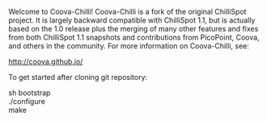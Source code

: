 
Welcome to Coova-Chilli! Coova-Chilli is a fork of the original ChilliSpot
project. It is largely backward compatible with ChilliSpot 1.1, but is
actually based on the 1.0 release plus the merging of many other features
and fixes from both ChilliSpot 1.1 snapshots and contributions from
PicoPoint, Coova, and others in the community. For more information on
Coova-Chilli, see:

http://coova.github.io/

To get started after cloning git repository:

  sh bootstrap  
  ./configure  
  make
